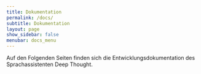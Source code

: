 ```yaml
---
title: Dokumentation
permalink: /docs/
subtitle: Dokumentation
layout: page
show_sidebar: false
menubar: docs_menu
---
```


Auf den Folgenden Seiten finden sich die Entwicklungsdokumentation des Sprachassistenten Deep Thought.